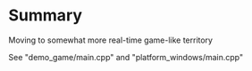 # Summary
Moving to somewhat more real-time game-like territory  

See "demo_game/main.cpp" and "platform_windows/main.cpp"  
